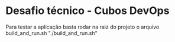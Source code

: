 # Desafio técnico - Cubos DevOps

Para testar a aplicação basta rodar na raiz do projeto o arquivo build_and_run.sh
"./build_and_run.sh"
